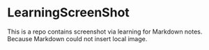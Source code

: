 # LearningScreenShot
This is a repo contains screenshot via learning for  Markdown notes. Because Markdown could not insert local image.
